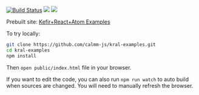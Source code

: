 [![Build Status](https://travis-ci.org/calmm-js/kral-examples.svg?branch=master)](https://travis-ci.org/calmm-js/kral-examples) [![](https://david-dm.org/calmm-js/kral-examples.svg)](https://david-dm.org/calmm-js/kral-examples) [![](https://david-dm.org/calmm-js/kral-examples/dev-status.svg)](https://david-dm.org/calmm-js/kral-examples#info=devDependencies)

Prebuilt site: [Kefir+React+Atom Examples](http://calmm-js.github.io/kral-examples/public/index.html)

To try locally:

```bash
git clone https://github.com/calmm-js/kral-examples.git
cd kral-examples
npm install
```

Then `open public/index.html` file in your browser.

If you want to edit the code, you can also run `npm run watch` to auto build
when sources are changed.  You will need to manually refresh the browser.

